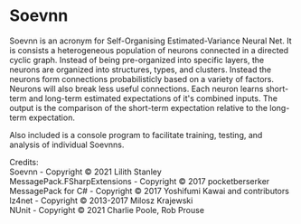 # Soevnn
Soevnn is an acronym for Self-Organising Estimated-Variance Neural Net. It is consists a heterogeneous population of neurons connected in a directed cyclic graph. Instead of being pre-organized into specific layers, the neurons are organized into structures, types, and clusters. Instead the neurons form connections probabilisticly based on a variety of factors. Neurons will also break less useful connections. Each neuron learns short-term and long-term estimated expectations of it's combined inputs. The output is the comparison of the short-term expectation relative to the long-term expectation.

Also included is a console program to facilitate training, testing, and analysis of individual Soevnns. 

 


Credits:  
Soevnn - Copyright © 2021 Lilith Stanley  
MessagePack.FSharpExtensions - Copyright © 2017 pocketberserker  
MessagePack for C# - Copyright © 2017 Yoshifumi Kawai and contributors  
lz4net - Copyright © 2013-2017 Milosz Krajewski  
NUnit - Copyright © 2021 Charlie Poole, Rob Prouse  
